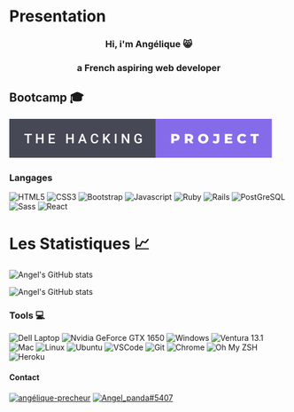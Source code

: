 # Presentation
<h3 align="center">Hi, i'm Angélique 😸 </h3>
<h3 align="center">a French aspiring web developer</h3>


## Bootcamp 🎓
[![THP Badge](https://raw.githubusercontent.com/Beygs/Beygs/main/assets/the-hacking-project-badge.svg)](https://www.thehackingproject.org/)

### Langages 

![HTML5](https://img.shields.io/badge/HTML5-E34F26?style=for-the-badge&logo=html5&logoColor=white)
![CSS3](https://img.shields.io/badge/CSS3-1572B6?style=for-the-badge&logo=css3&logoColor=white)
![Bootstrap](https://img.shields.io/badge/bootstrap-430098?style=for-the-badge&logo=bootstrap&logoColor=white)
![Javascript](https://img.shields.io/badge/JavaScript-323330?style=for-the-badge&logo=javascript&logoColor=F7DF1E)
![Ruby](https://img.shields.io/badge/Ruby-CC342D?style=for-the-badge&logo=ruby&logoColor=white)
![Rails](https://img.shields.io/badge/Ruby_on_Rails-CC0000?style=for-the-badge&logo=ruby-on-rails&logoColor=white)
![PostGreSQL](https://img.shields.io/badge/PostgreSQL-316192?style=for-the-badge&logo=postgresql&logoColor=white)
![Sass](https://img.shields.io/badge/Sass-CC6699?style=for-the-badge&logo=sass&logoColor=white)
![React](https://img.shields.io/badge/React-20232A?style=for-the-badge&logo=react&logoColor=61D)

# Les Statistiques 📈

![Angel's GitHub stats](https://github-readme-stats.vercel.app/api?username=angel-git-clone&show_icons=true&theme=tokyonight)

![Angel's GitHub stats](https://github-readme-stats.vercel.app/api/top-langs?username=angel-git-clone&show_icons=true&locale=en&layout=compact&theme=tokyonight)

### Tools 💻 

![Dell Laptop](https://img.shields.io/badge/dell-laptop-000000?style=for-the-badge&logo=dell&logoColor=deepskyblue)
![Nvidia GeForce GTX 1650](https://img.shields.io/badge/NVIDIA-GeForce_GTX_1650-76B900?style=for-the-badge&logo=nvidia&logoColor=white)
![Windows](https://img.shields.io/badge/Windows-0078D6?style=for-the-badge&logo=windows&logoColor=white)
![Ventura 13.1](https://img.shields.io/badge/M2-Ventura-yellow?style=for-the-badge&logo=apple&logoColor=orange)
![Mac](https://img.shields.io/badge/Mac-191970?style=for-the-badge&logo=apple&logoColor=white)
![Linux](https://img.shields.io/badge/Linux-FCC624?style=for-the-badge&logo=linux&logoColor=black)
![Ubuntu](https://img.shields.io/badge/Ubuntu-A81D33?style=for-the-badge&logo=ubuntu&logoColor=white)
![VSCode](https://img.shields.io/badge/Visual_Studio_Code-0078D4?style=for-the-badge&logo=visual%20studio%20code&logoColor=white)
![Git](https://img.shields.io/badge/Git-F05032?style=for-the-badge&logo=git&logoColor=white)
![Chrome](https://img.shields.io/badge/Google_chrome-4285F4?style=for-the-badge&logo=Google-chrome&logoColor=white)
![Oh My ZSH](https://img.shields.io/badge/oh_my_zsh-bd93f9?style=for-the-badge&logo=ohmyzsh&logoColor=white)
![Heroku](https://img.shields.io/badge/Heroku-430098?style=for-the-badge&logo=heroku&logoColor=white)


#### Contact 
<p>
    <a href="https://linkedin.com/in/angélique-precheur/" target="blank"><img align="center" src="https://raw.githubusercontent.com/rahuldkjain/github-profile-readme-generator/master/src/images/icons/Social/linked-in-alt.svg" alt="angélique-precheur" height="30" width="40" /></a>
    <a href="https://discord.gg/Angel_panda#5407" target="blank"><img align="center" src="https://raw.githubusercontent.com/rahuldkjain/github-profile-readme-generator/master/src/images/icons/Social/discord.svg" alt="Angel_panda#5407" height="30" width="40" /></a>
</p>
